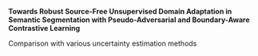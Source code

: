**Towards Robust Source-Free Unsupervised Domain Adaptation in Semantic Segmentation with Pseudo-Adversarial and Boundary-Aware Contrastive Learning**

Comparison with various uncertainty estimation methods

